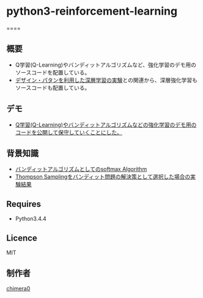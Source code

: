 # python3-reinforcement-learning
====

## 概要

- Q学習(Q-Learning)やバンディットアルゴリズムなど、強化学習のデモ用のソースコードを配置している。
- [デザイン・パタンを利用した深層学習の実験](https://github.com/chimera0/deep-learning-by-means-of-design-pattern)との関連から、深層強化学習もソースコードも配置している。

## デモ

- [Q学習(Q-Learning)やバンディットアルゴリズムなどの強化学習のデモ用のコードを公開して保守していくことにした。](http://media.accel-brain.com/reinforcement-learning-q-learning-bandit-problem/)

## 背景知識

- [バンディットアルゴリズムとしてのsoftmax Algorithm](http://media.accel-brain.com/softmax-algorithm/)
- [Thompson Samplingをバンディット問題の解決策として選択した場合の実験結果](http://media.accel-brain.com/thompson-sampling/)


## Requires

- Python3.4.4

## Licence

MIT

## 制作者

[chimera0](https://github.com/chimera0/)
